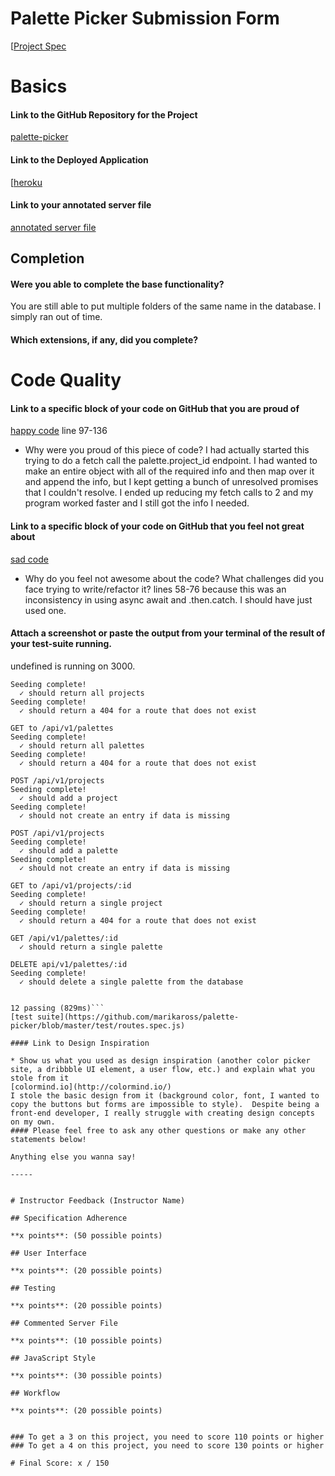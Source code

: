 # Palette Picker Submission Form

[[Project Spec](http://frontend.turing.io/projects/palette-picker.html)

# Basics

#### Link to the GitHub Repository for the Project
[palette-picker](https://github.com/marikaross/palette-picker)

#### Link to the Deployed Application
[[heroku](https://so-many-colors.herokuapp.com)

#### Link to your annotated server file
[annotated server file](https://github.com/marikaross/palette-picker/pull/8)

## Completion

#### Were you able to complete the base functionality?

You are still able to put multiple folders of the same name in the database.  I simply ran out of time.

#### Which extensions, if any, did you complete?

# Code Quality

#### Link to a specific block of your code on GitHub that you are proud of
[happy code](https://github.com/marikaross/palette-picker/blob/master/public/scripts.js)
line 97-136
* Why were you proud of this piece of code?
I had actually started this trying to do a fetch call the palette.project_id endpoint.  I had wanted to make an entire object with all of the required info and then map over it and append the info, but I kept getting a bunch of unresolved promises that I couldn't resolve.  I ended up reducing my fetch calls to 2 and my program worked faster and I still got the info I needed. 

#### Link to a specific block of your code on GitHub that you feel not great about
[sad code](https://github.com/marikaross/palette-picker/blob/master/public/scripts.js)


* Why do you feel not awesome about the code? What challenges did you face trying to write/refactor it?
lines 58-76 because this was an inconsistency in using async await and .then.catch.  I should have just used one.

#### Attach a screenshot or paste the output from your terminal of the result of your test-suite running.
undefined is running on 3000.
  ```GET to /api/v1/projects
Seeding complete!
    ✓ should return all projects
Seeding complete!
    ✓ should return a 404 for a route that does not exist

  GET to /api/v1/palettes
Seeding complete!
    ✓ should return all palettes
Seeding complete!
    ✓ should return a 404 for a route that does not exist

  POST /api/v1/projects
Seeding complete!
    ✓ should add a project
Seeding complete!
    ✓ should not create an entry if data is missing

  POST /api/v1/projects
Seeding complete!
    ✓ should add a palette
Seeding complete!
    ✓ should not create an entry if data is missing

  GET to /api/v1/projects/:id
Seeding complete!
    ✓ should return a single project
Seeding complete!
    ✓ should return a 404 for a route that does not exist

  GET /api/v1/palettes/:id
    ✓ should return a single palette

  DELETE api/v1/palettes/:id
Seeding complete!
    ✓ should delete a single palette from the database


  12 passing (829ms)```
[test suite](https://github.com/marikaross/palette-picker/blob/master/test/routes.spec.js)

#### Link to Design Inspiration

* Show us what you used as design inspiration (another color picker site, a dribbble UI element, a user flow, etc.) and explain what you stole from it
[colormind.io](http://colormind.io/)
I stole the basic design from it (background color, font, I wanted to copy the buttons but forms are impossible to style).  Despite being a front-end developer, I really struggle with creating design concepts on my own. 
#### Please feel free to ask any other questions or make any other statements below!

Anything else you wanna say!

-----


# Instructor Feedback (Instructor Name)

## Specification Adherence

**x points**: (50 possible points)

## User Interface

**x points**: (20 possible points)

## Testing

**x points**: (20 possible points)

## Commented Server File

**x points**: (10 possible points)

## JavaScript Style

**x points**: (30 possible points)

## Workflow

**x points**: (20 possible points)


### To get a 3 on this project, you need to score 110 points or higher
### To get a 4 on this project, you need to score 130 points or higher

# Final Score: x / 150
